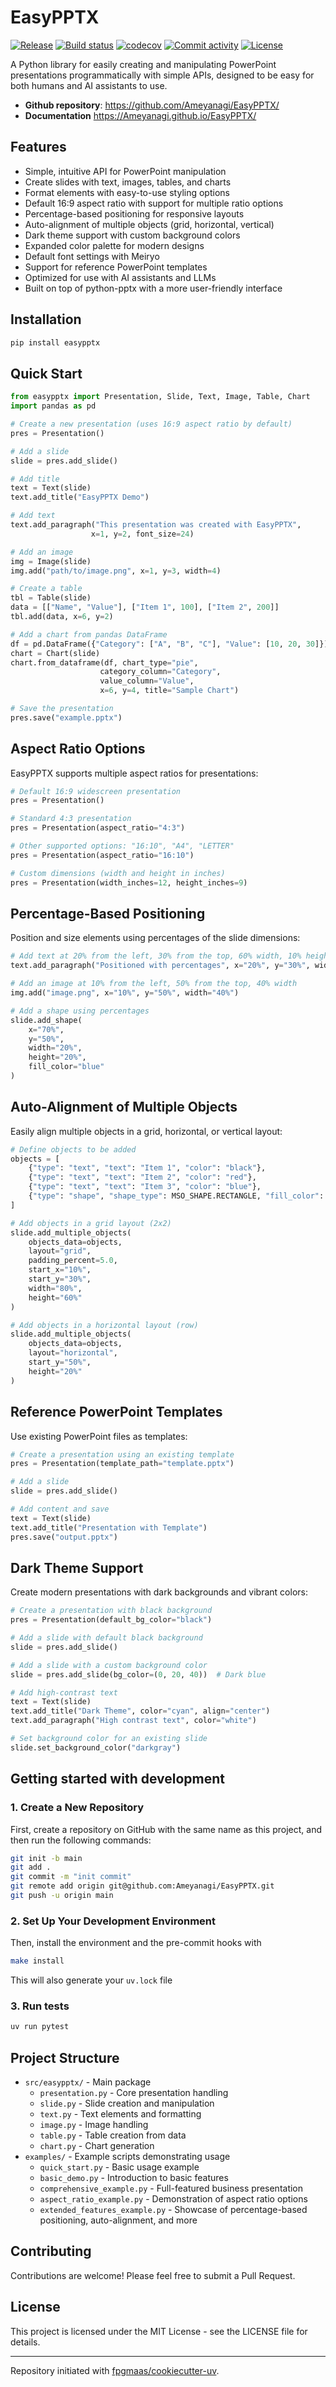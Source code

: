 # EasyPPTX

[![Release](https://img.shields.io/github/v/release/Ameyanagi/EasyPPTX)](https://img.shields.io/github/v/release/Ameyanagi/EasyPPTX)
[![Build status](https://img.shields.io/github/actions/workflow/status/Ameyanagi/EasyPPTX/main.yml?branch=main)](https://github.com/Ameyanagi/EasyPPTX/actions/workflows/main.yml?query=branch%3Amain)
[![codecov](https://codecov.io/gh/Ameyanagi/EasyPPTX/branch/main/graph/badge.svg)](https://codecov.io/gh/Ameyanagi/EasyPPTX)
[![Commit activity](https://img.shields.io/github/commit-activity/m/Ameyanagi/EasyPPTX)](https://img.shields.io/github/commit-activity/m/Ameyanagi/EasyPPTX)
[![License](https://img.shields.io/github/license/Ameyanagi/EasyPPTX)](https://img.shields.io/github/license/Ameyanagi/EasyPPTX)

A Python library for easily creating and manipulating PowerPoint presentations programmatically with simple APIs, designed to be easy for both humans and AI assistants to use.

- **Github repository**: <https://github.com/Ameyanagi/EasyPPTX/>
- **Documentation** <https://Ameyanagi.github.io/EasyPPTX/>

## Features

- Simple, intuitive API for PowerPoint manipulation
- Create slides with text, images, tables, and charts
- Format elements with easy-to-use styling options
- Default 16:9 aspect ratio with support for multiple ratio options
- Percentage-based positioning for responsive layouts
- Auto-alignment of multiple objects (grid, horizontal, vertical)
- Dark theme support with custom background colors
- Expanded color palette for modern designs
- Default font settings with Meiryo
- Support for reference PowerPoint templates
- Optimized for use with AI assistants and LLMs
- Built on top of python-pptx with a more user-friendly interface

## Installation

```bash
pip install easypptx
```

## Quick Start

```python
from easypptx import Presentation, Slide, Text, Image, Table, Chart
import pandas as pd

# Create a new presentation (uses 16:9 aspect ratio by default)
pres = Presentation()

# Add a slide
slide = pres.add_slide()

# Add title
text = Text(slide)
text.add_title("EasyPPTX Demo")

# Add text
text.add_paragraph("This presentation was created with EasyPPTX",
                  x=1, y=2, font_size=24)

# Add an image
img = Image(slide)
img.add("path/to/image.png", x=1, y=3, width=4)

# Create a table
tbl = Table(slide)
data = [["Name", "Value"], ["Item 1", 100], ["Item 2", 200]]
tbl.add(data, x=6, y=2)

# Add a chart from pandas DataFrame
df = pd.DataFrame({"Category": ["A", "B", "C"], "Value": [10, 20, 30]})
chart = Chart(slide)
chart.from_dataframe(df, chart_type="pie",
                    category_column="Category",
                    value_column="Value",
                    x=6, y=4, title="Sample Chart")

# Save the presentation
pres.save("example.pptx")
```

## Aspect Ratio Options

EasyPPTX supports multiple aspect ratios for presentations:

```python
# Default 16:9 widescreen presentation
pres = Presentation()

# Standard 4:3 presentation
pres = Presentation(aspect_ratio="4:3")

# Other supported options: "16:10", "A4", "LETTER"
pres = Presentation(aspect_ratio="16:10")

# Custom dimensions (width and height in inches)
pres = Presentation(width_inches=12, height_inches=9)
```

## Percentage-Based Positioning

Position and size elements using percentages of the slide dimensions:

```python
# Add text at 20% from the left, 30% from the top, 60% width, 10% height
text.add_paragraph("Positioned with percentages", x="20%", y="30%", width="60%", height="10%")

# Add an image at 10% from the left, 50% from the top, 40% width
img.add("image.png", x="10%", y="50%", width="40%")

# Add a shape using percentages
slide.add_shape(
    x="70%",
    y="50%",
    width="20%",
    height="20%",
    fill_color="blue"
)
```

## Auto-Alignment of Multiple Objects

Easily align multiple objects in a grid, horizontal, or vertical layout:

```python
# Define objects to be added
objects = [
    {"type": "text", "text": "Item 1", "color": "black"},
    {"type": "text", "text": "Item 2", "color": "red"},
    {"type": "text", "text": "Item 3", "color": "blue"},
    {"type": "shape", "shape_type": MSO_SHAPE.RECTANGLE, "fill_color": "green"}
]

# Add objects in a grid layout (2x2)
slide.add_multiple_objects(
    objects_data=objects,
    layout="grid",
    padding_percent=5.0,
    start_x="10%",
    start_y="30%",
    width="80%",
    height="60%"
)

# Add objects in a horizontal layout (row)
slide.add_multiple_objects(
    objects_data=objects,
    layout="horizontal",
    start_y="50%",
    height="20%"
)
```

## Reference PowerPoint Templates

Use existing PowerPoint files as templates:

```python
# Create a presentation using an existing template
pres = Presentation(template_path="template.pptx")

# Add a slide
slide = pres.add_slide()

# Add content and save
text = Text(slide)
text.add_title("Presentation with Template")
pres.save("output.pptx")
```

## Dark Theme Support

Create modern presentations with dark backgrounds and vibrant colors:

```python
# Create a presentation with black background
pres = Presentation(default_bg_color="black")

# Add a slide with default black background
slide = pres.add_slide()

# Add a slide with a custom background color
slide = pres.add_slide(bg_color=(0, 20, 40))  # Dark blue

# Add high-contrast text
text = Text(slide)
text.add_title("Dark Theme", color="cyan", align="center")
text.add_paragraph("High contrast text", color="white")

# Set background color for an existing slide
slide.set_background_color("darkgray")
```

## Getting started with development

### 1. Create a New Repository

First, create a repository on GitHub with the same name as this project, and then run the following commands:

```bash
git init -b main
git add .
git commit -m "init commit"
git remote add origin git@github.com:Ameyanagi/EasyPPTX.git
git push -u origin main
```

### 2. Set Up Your Development Environment

Then, install the environment and the pre-commit hooks with

```bash
make install
```

This will also generate your `uv.lock` file

### 3. Run tests

```bash
uv run pytest
```

## Project Structure

- `src/easypptx/` - Main package
  - `presentation.py` - Core presentation handling
  - `slide.py` - Slide creation and manipulation
  - `text.py` - Text elements and formatting
  - `image.py` - Image handling
  - `table.py` - Table creation from data
  - `chart.py` - Chart generation
- `examples/` - Example scripts demonstrating usage
  - `quick_start.py` - Basic usage example
  - `basic_demo.py` - Introduction to basic features
  - `comprehensive_example.py` - Full-featured business presentation
  - `aspect_ratio_example.py` - Demonstration of aspect ratio options
  - `extended_features_example.py` - Showcase of percentage-based positioning, auto-alignment, and more

## Contributing

Contributions are welcome! Please feel free to submit a Pull Request.

## License

This project is licensed under the MIT License - see the LICENSE file for details.

---

Repository initiated with [fpgmaas/cookiecutter-uv](https://github.com/fpgmaas/cookiecutter-uv).
